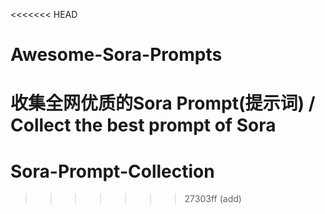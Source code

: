 <<<<<<< HEAD
# Awesome-Sora-Prompts
收集全网优质的Sora Prompt(提示词) / Collect the best prompt of Sora
=======
# Sora-Prompt-Collection
>>>>>>> 27303ff (add)
